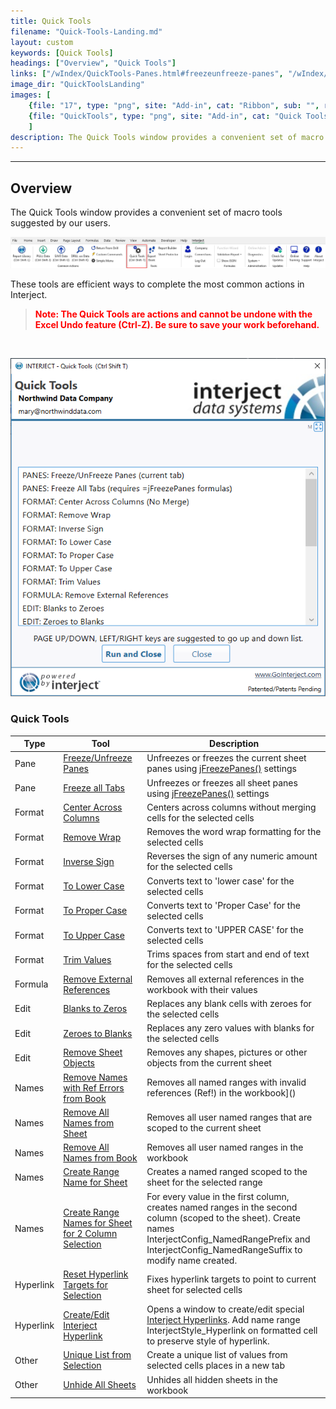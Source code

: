```yaml
---
title: Quick Tools
filename: "Quick-Tools-Landing.md"
layout: custom
keywords: [Quick Tools]
headings: ["Overview", "Quick Tools"]
links: ["/wIndex/QuickTools-Panes.html#freezeunfreeze-panes", "/wIndex/jFreezePanes.html", "/wIndex/QuickTools-Panes.html#freeze-all-tabs", "/wIndex/jFreezePanes.html", "/wIndex/QuickTools-Format.html#center-across-columns", "/wIndex/QuickTools-Format.html#remove-wrap", "/wIndex/QuickTools-Format.html#inverse-sign", "/wIndex/QuickTools-Format.html#to-lower-case", "/wIndex/QuickTools-Format.html#to-proper-case", "/wIndex/QuickTools-Format.html#to-upper-case", "/wIndex/QuickTools-Format.html#trim-values", "/wIndex/QuickTools-Formula.html#remove-external-references", "/wIndex/QuickTools-Edit.html#blanks-to-zeros", "/wIndex/QuickTools-Edit.html#zeros-to-blanks", "/wIndex/QuickTools-Edit.html#remove-sheet-objects", "/wIndex/QuickTools-Names.html#remove-names-with-ref-errors-from-book", "/wIndex/QuickTools-Names.html#remove-all-names-from-sheet", "/wIndex/QuickTools-Names.html#remove-all-names-from-book", "/wIndex/QuickTools-Names.html-create-range-name-for-sheet", "/wIndex/QuickTools-Names.html#create-range-names-for-sheet-for-2-column-selection", "/wIndex/QuickTools-Hyperlink.html#reset-hyperlink-targets-for-selection", "/wIndex/QuickTools-Hyperlink.html#createedit-interject-hyperlink", "/wIndex/INTERJECT-Link-Index.html", "/wIndex/QuickTools-Other.html#unique-list-from-selection", "/wIndex/QuickTools-Other.html#unhide-all-sheets"]
image_dir: "QuickToolsLanding"
images: [
	{file: "17", type: "png", site: "Add-in", cat: "Ribbon", sub: "", report: "", ribbon: "Advanced", config: ""}, 
	{file: "QuickTools", type: "png", site: "Add-in", cat: "Quick Tools", sub: "", report: "", ribbon: "", config: ""}
	]
description: The Quick Tools window provides a convenient set of macro tools suggested by our users.
---
```

* * *

##  Overview

The Quick Tools window provides a convenient set of macro tools suggested by our users. 

![](/images/QuickToolsLanding/17.png)
<br>

These tools are efficient ways to complete the most common actions in Interject. 

<blockquote class=highlight_note>
<b style='color:red;'><strong>Note: The Quick Tools are actions and cannot be undone with the Excel Undo feature (Ctrl-Z). Be sure to save your work beforehand.</strong></b>
</blockquote>

<br>

![](/images/QuickToolsLanding/QuickTools.png)
<br>

### Quick Tools

| Type | Tool | Description |
| ---- | ---- | ---- |
| Pane | [Freeze/Unfreeze Panes](/wIndex/QuickTools-Panes.html#freezeunfreeze-panes) | Unfreezes or freezes the current sheet panes using [jFreezePanes()](/wIndex/jFreezePanes.html) settings | 
| Pane | [Freeze all Tabs](/wIndex/QuickTools-Panes.html#freeze-all-tabs) | Unfreezes or freezes all sheet panes using [jFreezePanes()](/wIndex/jFreezePanes.html) settings |
| Format | [Center Across Columns](/wIndex/QuickTools-Format.html#center-across-columns) | Centers across columns without merging cells for the selected cells |
| Format | [Remove Wrap](/wIndex/QuickTools-Format.html#remove-wrap) | Removes the word wrap formatting for the selected cells |
| Format | [Inverse Sign](/wIndex/QuickTools-Format.html#inverse-sign) | Reverses the sign of any numeric amount for the selected cells |
| Format | [To Lower Case](/wIndex/QuickTools-Format.html#to-lower-case) | Converts text to 'lower case' for the selected cells |
| Format | [To Proper Case](/wIndex/QuickTools-Format.html#to-proper-case) | Converts text to 'Proper Case' for the selected cells |
| Format | [To Upper Case](/wIndex/QuickTools-Format.html#to-upper-case) | Converts text to 'UPPER CASE' for the selected cells |
| Format | [Trim Values](/wIndex/QuickTools-Format.html#trim-values) | Trims spaces from start and end of text for the selected cells |
| Formula | [Remove External References](/wIndex/QuickTools-Formula.html#remove-external-references) | Removes all external references in the workbook with their values |  |
| Edit | [Blanks to Zeros](/wIndex/QuickTools-Edit.html#blanks-to-zeros) | Replaces any blank cells with zeroes for the selected cells |  |
| Edit | [Zeroes to Blanks](/wIndex/QuickTools-Edit.html#zeros-to-blanks) | Replaces any zero values with blanks for the selected cells |  |
| Edit | [Remove Sheet Objects](/wIndex/QuickTools-Edit.html#remove-sheet-objects) | Removes any shapes, pictures or other objects from the current sheet |  |
| Names | [Remove Names with Ref Errors from Book](/wIndex/QuickTools-Names.html#remove-names-with-ref-errors-from-book) | Removes all named ranges with invalid references (Ref!) in the workbook]() |  |
| Names | [Remove All Names from Sheet](/wIndex/QuickTools-Names.html#remove-all-names-from-sheet) | Removes all user named ranges that are scoped to the current sheet |  |
| Names | [Remove All Names from Book](/wIndex/QuickTools-Names.html#remove-all-names-from-book) | Removes all user named ranges in the workbook |  |
| Names | [Create Range Name for Sheet](/wIndex/QuickTools-Names.html-create-range-name-for-sheet) | Creates a named ranged scoped to the sheet for the selected range |  |
| Names | [Create Range Names for Sheet for 2 Column Selection](/wIndex/QuickTools-Names.html#create-range-names-for-sheet-for-2-column-selection) | For every value in the first column, creates named ranges in the second column (scoped to the sheet). Create names InterjectConfig_NamedRangePrefix and InterjectConfig_NamedRangeSuffix to modify name created. |  |
| Hyperlink | [Reset Hyperlink Targets for Selection](/wIndex/QuickTools-Hyperlink.html#reset-hyperlink-targets-for-selection) | Fixes hyperlink targets to point to current sheet for selected cells |  |
| Hyperlink | [Create/Edit Interject Hyperlink](/wIndex/QuickTools-Hyperlink.html#createedit-interject-hyperlink) | Opens a window to create/edit special [Interject Hyperlinks](/wIndex/INTERJECT-Link-Index.html). Add name range InterjectStyle_Hyperlink on formatted cell to preserve style of hyperlink. |  |
| Other | [Unique List from Selection](/wIndex/QuickTools-Other.html#unique-list-from-selection) | Create a unique list of values from selected cells places in a new tab |  |
| Other | [Unhide All Sheets](/wIndex/QuickTools-Other.html#unhide-all-sheets) | Unhides all hidden sheets in the workbook |  |

